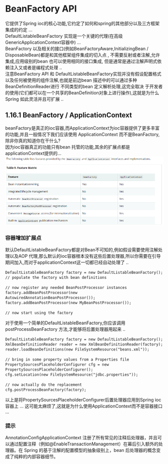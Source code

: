 # BeanFactory API
它提供了Spring ioc的核心功能,它约定了如何和spring的其他部分以及三方框架集成的约定 ... \
DefaultListableBeanFactory 实现是一个关键的代理(在高级GenericApplicationContext容器中) ... \
BeanFactory 以及相关的接口(例如BeanFactoryAware,InitializingBean / DisposableBean)都是和其他框架组件集成的切入点 , 不需要反射或者注解,允许集成,应用级别的bean 也可以使用相同的接口集成,
但是通常是通过注解声明式依赖注入又或者是编程式处理 .. \
注意BeanFactory API 和 DefaultListableBeanFactory实现并没有假设配置格式以及任何被使用的组件注解,也就是前边bean 描述中的可以通过多种 BeanDefinitionReader进行 不同类型的bean 定义解析处理,这完全取决
于开发者的使用(它们都可以在一个共享的BeanDefinition对象上进行操作),这就是为什么Spring 如此灵活并且可扩展 ..
## 1.16.1 BeanFactory / ApplicationContext
beanFactory是真正的ioc容器,而ApplicationContext为ioc容器提供了更多丰富的功能,并且一般情况下我们应该使用 ApplicationContext 而不是BeanFactory,除非你真的知道你在干什么? \
因为ioc容器真正的功能只有bean 托管的功能,其余的扩展点都是applicationContext提供的...
![img.png](1.16/img.png)
### 容器增加扩展点
默认DefaultListableBeanFactory都是对Bean不可知的,例如假设需要使用注解处理以及AOP 代理,那么默认的ioc容器根本没有这些后置处理器,所以你需要在引导期间加入,而对于applicationContext这一切都已经自动处理了 ..
```text
DefaultListableBeanFactory factory = new DefaultListableBeanFactory();
// populate the factory with bean definitions

// now register any needed BeanPostProcessor instances
factory.addBeanPostProcessor(new AutowiredAnnotationBeanPostProcessor());
factory.addBeanPostProcessor(new MyBeanPostProcessor());

// now start using the factory
```
对于使用一个简单的DefaultListableBeanFactory,你应该调用 postProcessBeanFactory 方法,才能够将后置处理器用起来 ..
```text
DefaultListableBeanFactory factory = new DefaultListableBeanFactory();
XmlBeanDefinitionReader reader = new XmlBeanDefinitionReader(factory);
reader.loadBeanDefinitions(new FileSystemResource("beans.xml"));

// bring in some property values from a Properties file
PropertySourcesPlaceholderConfigurer cfg = new PropertySourcesPlaceholderConfigurer();
cfg.setLocation(new FileSystemResource("jdbc.properties"));

// now actually do the replacement
cfg.postProcessBeanFactory(factory);
```
以上是将PropertySourcesPlaceholderConfigurer后置处理器应用到Spring ioc容器上 ... 这可能太麻烦了,这就是为什么使用ApplicationContext而不是容器接口 ...
### 提示
AnnotationConfigApplicationContext 注册了所有常见的注释后处理器，并且可以通过配置注释（例如@EnableTransactionManagement）在幕后引入额外的处理器。在 Spring 的基于注解的配置模型的抽象级别上，bean 后处理器的概念变成了纯粹的内部容器细节。